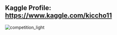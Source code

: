 ## Kaggle Profile: https://www.kaggle.com/kiccho11
![competition_light](https://road-to-kaggle-grandmaster.vercel.app/api/badges/kiccho11/competition/light)
